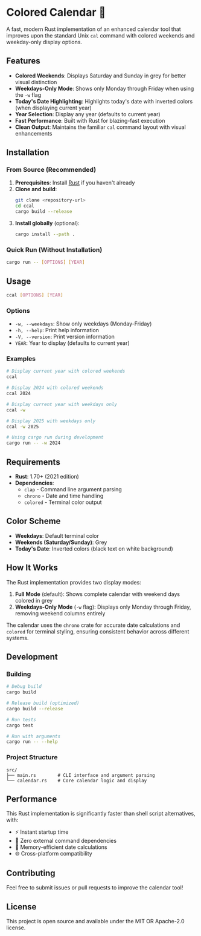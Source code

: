 # Colored Calendar 🦀

A fast, modern Rust implementation of an enhanced calendar tool that improves upon the standard Unix `cal` command with colored weekends and weekday-only display options.

## Features

- **Colored Weekends**: Displays Saturday and Sunday in grey for better visual distinction
- **Weekdays-Only Mode**: Shows only Monday through Friday when using the `-w` flag  
- **Today's Date Highlighting**: Highlights today's date with inverted colors (when displaying current year)
- **Year Selection**: Display any year (defaults to current year)
- **Fast Performance**: Built with Rust for blazing-fast execution
- **Clean Output**: Maintains the familiar `cal` command layout with visual enhancements

## Installation

### From Source (Recommended)

1. **Prerequisites**: Install [Rust](https://rustup.rs/) if you haven't already
2. **Clone and build**:
   ```bash
   git clone <repository-url>
   cd ccal
   cargo build --release
   ```
3. **Install globally** (optional):
   ```bash
   cargo install --path .
   ```

### Quick Run (Without Installation)

```bash
cargo run -- [OPTIONS] [YEAR]
```

## Usage

```bash
ccal [OPTIONS] [YEAR]
```

### Options

- `-w, --weekdays`: Show only weekdays (Monday-Friday)
- `-h, --help`: Print help information
- `-V, --version`: Print version information
- `YEAR`: Year to display (defaults to current year)

### Examples

```bash
# Display current year with colored weekends
ccal

# Display 2024 with colored weekends  
ccal 2024

# Display current year with weekdays only
ccal -w

# Display 2025 with weekdays only
ccal -w 2025

# Using cargo run during development
cargo run -- -w 2024
```

## Requirements

- **Rust**: 1.70+ (2021 edition)
- **Dependencies**: 
  - `clap` - Command line argument parsing
  - `chrono` - Date and time handling
  - `colored` - Terminal color output

## Color Scheme

- **Weekdays**: Default terminal color
- **Weekends (Saturday/Sunday)**: Grey
- **Today's Date**: Inverted colors (black text on white background)

## How It Works

The Rust implementation provides two display modes:

1. **Full Mode** (default): Shows complete calendar with weekend days colored in grey
2. **Weekdays-Only Mode** (`-w` flag): Displays only Monday through Friday, removing weekend columns entirely

The calendar uses the `chrono` crate for accurate date calculations and `colored` for terminal styling, ensuring consistent behavior across different systems.

## Development

### Building

```bash
# Debug build
cargo build

# Release build (optimized)
cargo build --release

# Run tests
cargo test

# Run with arguments
cargo run -- --help
```

### Project Structure

```
src/
├── main.rs        # CLI interface and argument parsing
└── calendar.rs    # Core calendar logic and display
```

## Performance

This Rust implementation is significantly faster than shell script alternatives, with:
- ⚡ Instant startup time
- 🔧 Zero external command dependencies  
- 🎯 Memory-efficient date calculations
- 🌐 Cross-platform compatibility

## Contributing

Feel free to submit issues or pull requests to improve the calendar tool!

## License

This project is open source and available under the MIT OR Apache-2.0 license. 